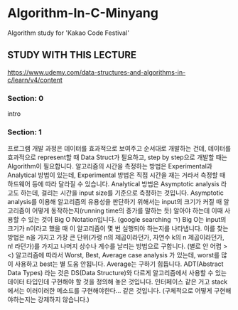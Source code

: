 # Algorithm-In-C-Minyang
Algorithm study for 'Kakao Code Festival'


## STUDY WITH THIS LECTURE
https://www.udemy.com/data-structures-and-algorithms-in-c/learn/v4/content


### Section: 0
intro

### Section: 1
<Introduction to Data structures and Algorithms>
  프로그램 개발 과정은 데이터를 효과적으로 보여주고 순서대로 개발하는 건데, 데이터를 효과적으로 represent할 때 Data Struct가 필요하고, step by step으로 개발할 때는 Algorithm이 필요합니다. 알고리즘의 시간을 측정하는 방법은 Experimental과 Analytical 방법이 있는데, Experimental 방법은 직접 시간을 재는 거라서 측정할 때 하드웨어 등에 따라 달라질 수 있습니다. Analytical 방법은 Asymptotic analysis 라고도 하는데, 걸리는 시간을 input size를 기준으로 측정하는 것입니다.
  Asymptotic analysis를 이용해 알고리즘의 유용성을 판단하기 위해서는 input의 크기가 커질 때 알고리즘이 어떻게 동작하는지(running time의 증가를 말하는 듯) 알아야 하는데 이때 사용할 수 있는 것이 Big O Notation입니다. (google searching ㄱ) Big O는 input의 크기가 n이라고 했을 때 이 알고리즘이 몇 번 실행되야 하는지를 나타냅니다. 이를 찾는 방법은 n을 가지고 가장 큰 단위(가령 n의 제곱이라던가, 자연수 k의 n 제곱이라던가, n! 라던가)를 가지고 나머지 상수나 계수를 날리는 방법으로 구합니다. (별로 안 어렵 ><)
  알고리즘에 따라서 Worst, Best, Average case analysis 가 있는데, worst를 많이 사용하고 best는 별 도움 안됩니다. Average는 구하기 힘듭니다.
  ADT(Abstract Data Types) 라는 것은 DS(Data Structure)와 다르게 알고리즘에서 사용할 수 있는 데이터 타입인데 구현해야 할 것을 정의해 놓은 것입니다. 인터페이스 같은 거고 stack에서는 이러이러한 메소드를 구현해야한다... 같은 것입니다. (구체적으로 어떻게 구현해야하는지는 강제하지 않습니다.)

